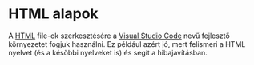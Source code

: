 # HTML alapok

A [HTML](https://en.wikipedia.org/wiki/HTML) file-ok szerkesztésére a [Visual Studio Code]([https://code.visualstudio.com/](https://en.wikipedia.org/wiki/Visual_Studio_Code)) nevű fejlesztő környezetet fogjuk használni. Ez például azért jó, mert felismeri a HTML nyelvet (és a későbbi nyelveket is) és segít a hibajavításban. 
